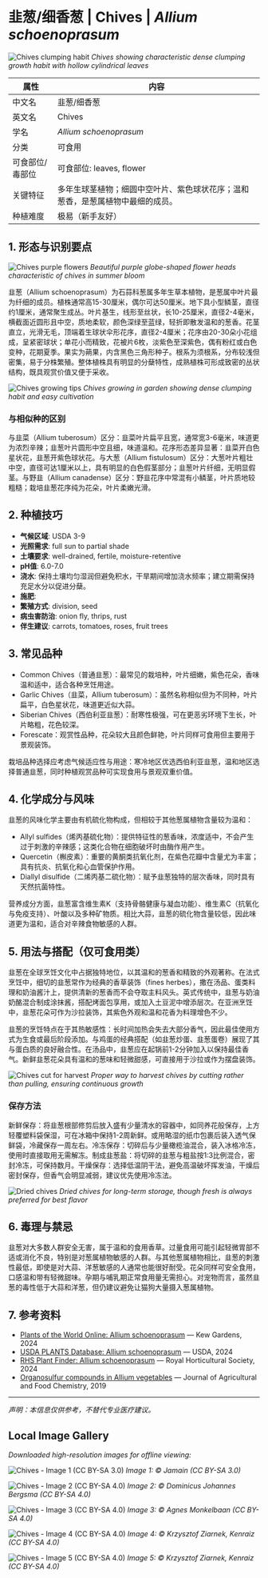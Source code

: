 # 韭葱/细香葱 | Chives | *Allium schoenoprasum*

![Chives clumping habit](https://upload.wikimedia.org/wikipedia/commons/thumb/c/c2/Allium_schoenoprasum_clumps.jpg/800px-Allium_schoenoprasum_clumps.jpg)
*Chives showing characteristic dense clumping growth habit with hollow cylindrical leaves*

| 属性 | 内容 |
|------|------|
| 中文名 | 韭葱/细香葱 |
| 英文名 | Chives |
| 学名 | *Allium schoenoprasum* |
| 分类 | 可食用 |
| 可食部位/毒部位 | 可食部位: leaves, flower |
| 关键特征 | 多年生球茎植物；细圆中空叶片、紫色球状花序；温和葱香，是葱属植物中最细的成员。 |
| 种植难度 | 极易（新手友好） |

## 1. 形态与识别要点

![Chives purple flowers](https://upload.wikimedia.org/wikipedia/commons/thumb/a/a5/Allium_schoenoprasum_flowers.jpg/600px-Allium_schoenoprasum_flowers.jpg)
*Beautiful purple globe-shaped flower heads characteristic of chives in summer bloom*

韭葱（Allium schoenoprasum）为石蒜科葱属多年生草本植物，是葱属中叶片最为纤细的成员。植株通常高15-30厘米，偶尔可达50厘米。地下具小型鳞茎，直径约1厘米，通常聚生成丛。叶片基生，线形至丝状，长10-25厘米，直径2-4毫米，横截面近圆形且中空，质地柔软，颜色深绿至蓝绿，轻折即散发温和的葱香。花茎直立，光滑无毛，顶端着生球状伞形花序，直径2-4厘米；花序由20-30朵小花组成，呈紧密球状；单花小而精致，花被片6枚，淡紫色至深紫色，偶有粉红或白色变种，花期夏季。果实为蒴果，内含黑色三角形种子。根系为须根系，分布较浅但密集，易于分株繁殖。整体植株具有明显的分蘖特性，成熟植株可形成致密的丛状结构，既具观赏价值又便于采收。

![Chives growing tips](https://upload.wikimedia.org/wikipedia/commons/thumb/b/b1/Chives_garden_growing.jpg/640px-Chives_garden_growing.jpg)
*Chives growing in garden showing dense clumping habit and easy cultivation*

### 与相似种的区别

与韭菜（Allium tuberosum）区分：韭菜叶片扁平且宽，通常宽3-6毫米，味道更为浓烈辛辣；韭葱叶片圆形中空且细，味道温和。花序形态差异显著：韭菜开白色星状花，韭葱开紫色球状花。与大葱（Allium fistulosum）区分：大葱叶片粗壮中空，直径可达1厘米以上，具有明显的白色假茎部分；韭葱叶片纤细，无明显假茎。与野韭（Allium canadense）区分：野韭花序中常混有小鳞茎，叶片质地较粗糙；栽培韭葱花序纯为花朵，叶片柔嫩光滑。

## 2. 种植技巧

- **气候区域**: USDA 3-9
- **光照需求**: full sun to partial shade
- **土壤要求**: well-drained, fertile, moisture-retentive
- **pH值**: 6.0-7.0
- **浇水**: 保持土壤均匀湿润但避免积水，干旱期间增加浇水频率；建立期需保持充足水分以促进分蘖。
- **施肥**: 
- **繁殖方式**: division, seed
- **病虫害防治**: onion fly, thrips, rust
- **伴生建议**: carrots, tomatoes, roses, fruit trees

## 3. 常见品种

- Common Chives（普通韭葱）：最常见的栽培种，叶片细嫩，紫色花朵，香味温和适中，适合各种烹饪用途。
- Garlic Chives（韭菜，Allium tuberosum）：虽然名称相似但为不同种，叶片扁平，白色星状花，味道更近似大蒜。
- Siberian Chives（西伯利亚韭葱）：耐寒性极强，可在更恶劣环境下生长，叶片略粗，花色较深。
- Forescate：观赏性品种，花朵较大且颜色鲜艳，叶片同样可食用但主要用于景观装饰。

栽培品种选择应考虑气候适应性与用途：寒冷地区优选西伯利亚韭葱，温和地区选择普通韭葱，同时种植观赏品种可实现食用与景观双重价值。

## 4. 化学成分与风味

韭葱的风味化学主要由有机硫化物构成，但相较于其他葱属植物含量较为温和：
- Allyl sulfides（烯丙基硫化物）：提供特征性的葱香味，浓度适中，不会产生过于刺激的辛辣感；这类化合物在细胞破坏时由酶作用产生。
- Quercetin（槲皮素）：重要的黄酮类抗氧化剂，在紫色花瓣中含量尤为丰富；具有抗炎、抗氧化和心血管保护作用。
- Diallyl disulfide（二烯丙基二硫化物）：赋予韭葱独特的层次香味，同时具有天然抗菌特性。

营养成分方面，韭葱富含维生素K（支持骨骼健康与凝血功能）、维生素C（抗氧化与免疫支持）、叶酸以及多种矿物质。相比大蒜，韭葱的硫化物含量较低，因此味道更为温和，适合对辛辣食物敏感的人群。

## 5. 用法与搭配（仅可食用类）

韭葱在全球烹饪文化中占据独特地位，以其温和的葱香和精致的外观著称。在法式烹饪中，细切的韭葱常作为经典的香草装饰（fines herbes），撒在汤品、蛋类料理和奶油酱汁上，提供清新的葱香而不会夺取主料风头。英式传统中，韭葱与奶油奶酪混合制成涂抹酱，搭配烤面包享用，或加入土豆泥中增添层次。在亚洲烹饪中，韭葱花朵可作为沙拉装饰，其紫色外观和温和花香为料理增色不少。

韭葱的烹饪特点在于其热敏感性：长时间加热会失去大部分香气，因此最佳使用方式为生食或最后阶段添加。与鸡蛋的经典搭配（如韭葱炒蛋、韭葱蛋卷）展现了其与蛋白质的良好融合性。在汤品中，韭葱应在起锅前1-2分钟加入以保持最佳香气。新鲜韭葱花朵具有温和的葱味和轻微甜感，可直接用于沙拉或作为摆盘装饰。

![Chives cut for harvest](https://upload.wikimedia.org/wikipedia/commons/thumb/6/61/Chives_cutting_harvest.jpg/640px-Chives_cutting_harvest.jpg)
*Proper way to harvest chives by cutting rather than pulling, ensuring continuous growth*

### 保存方法

新鲜保存：将韭葱根部修剪后放入盛有少量清水的容器中，如同养花般保存，上方轻覆塑料袋保湿，可在冰箱中保持1-2周新鲜。或用略湿的纸巾包裹后装入透气保鲜袋，冷藏保存一周左右。冷冻保存：切碎后与少量橄榄油混合，装入冰格冷冻，使用时直接取用无需解冻。制成韭葱盐：将切碎的韭葱与粗盐按1:3比例混合，密封冷冻，可保持数月。干燥保存：选择低温阴干法，避免高温破坏挥发油，干燥后密封保存，但香气会明显减弱，建议优先使用冷冻法。

![Dried chives](https://upload.wikimedia.org/wikipedia/commons/thumb/d/d9/Dried_chives_spice.jpg/480px-Dried_chives_spice.jpg)
*Dried chives for long-term storage, though fresh is always preferred for best flavor*

## 6. 毒理与禁忌

韭葱对大多数人群安全无害，属于温和的食用香草。过量食用可能引起轻微胃部不适或消化不良，特别是对葱属植物敏感的人群。与其他葱属植物相比，韭葱的刺激性最低，即使是对大蒜、洋葱敏感的人通常也能很好耐受。花朵同样可安全食用，口感温和带有轻微甜味。孕期与哺乳期正常食用量无需担心。对宠物而言，虽然韭葱的毒性低于大蒜和洋葱，但仍建议避免让猫狗大量摄入葱属植物。

## 7. 参考资料

- [Plants of the World Online: Allium schoenoprasum](https://powo.science.kew.org/taxon/urn:lsid:ipni.org:names:530968-1) — Kew Gardens, 2024
- [USDA PLANTS Database: Allium schoenoprasum](https://plants.usda.gov/home/plantProfile?symbol=ALSC) — USDA, 2024
- [RHS Plant Finder: Allium schoenoprasum](https://www.rhs.org.uk/plants/858/allium-schoenoprasum/details) — Royal Horticultural Society, 2024
- [Organosulfur compounds in Allium vegetables](https://pubs.acs.org/doi/10.1021/acs.jafc.9b00068) — Journal of Agricultural and Food Chemistry, 2019

---
*声明：本信息仅供参考，不替代专业医疗建议。*

## Local Image Gallery

*Downloaded high-resolution images for offline viewing:*

![Chives - Image 1 (CC BY-SA 3.0)](../images/chives/01.JPG)
*Image 1: © Jamain (CC BY-SA 3.0)*

![Chives - Image 2 (CC BY-SA 4.0)](../images/chives/02.jpg)
*Image 2: © Dominicus Johannes Bergsma (CC BY-SA 4.0)*

![Chives - Image 3 (CC BY-SA 4.0)](../images/chives/03.jpg)
*Image 3: © Agnes Monkelbaan (CC BY-SA 4.0)*

![Chives - Image 4 (CC BY-SA 4.0)](../images/chives/04.jpg)
*Image 4: © Krzysztof Ziarnek, Kenraiz (CC BY-SA 4.0)*

![Chives - Image 5 (CC BY-SA 4.0)](../images/chives/05.jpg)
*Image 5: © Krzysztof Ziarnek, Kenraiz (CC BY-SA 4.0)*
